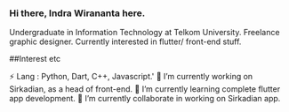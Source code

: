 ### Hi there, Indra Wirananta here.

Undergraduate in Information Technology at Telkom University.
Freelance graphic designer.
Currently interested in flutter/ front-end stuff.

##Interest etc

⚡ Lang : Python, Dart, C++, Javascript.'
🔭 I’m currently working on Sirkadian, as a head of front-end.
🌱 I’m currently learning complete flutter app development. 
👯 I’m currently collaborate in working on Sirkadian app.

<!--
**IndraWirananta/IndraWirananta** is a ✨ _special_ ✨ repository because its `README.md` (this file) appears on your GitHub profile.

Here are some ideas to get you started:

- 🔭 I’m currently working on ...
- 🌱 I’m currently learning ...
- 👯 I’m looking to collaborate on ...
- 🤔 I’m looking for help with ...
- 💬 Ask me about ...
- 📫 How to reach me: ...
- 😄 Pronouns: ...
- ⚡ Fun fact: ...
-->
